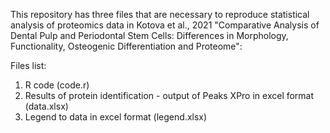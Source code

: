 This repository has three files that are necessary to reproduce statistical analysis of proteomics data in Kotova et al., 2021 "Comparative Analysis of Dental Pulp and Periodontal Stem Cells: Differences in Morphology, Functionality, Osteogenic Differentiation and Proteome":

Files list:
1) R code (code.r)
2) Results of protein identification - output of Peaks XPro in excel format (data.xlsx)
3) Legend to data in excel format (legend.xlsx)
